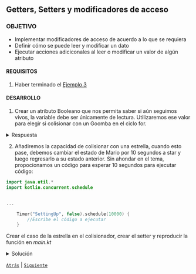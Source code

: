 ## Getters, Setters y modificadores de acceso

### OBJETIVO 

- Implementar modificadores de acceso de acuerdo a lo que se requiera
- Definir cómo se puede leer y modificar un dato
- Ejecutar acciones adiciconales al leer o modificar un valor de algún atributo

#### REQUISITOS 

1. Haber terminado el [Ejemplo 3](../Ejemplo-03)

#### DESARROLLO

1. Crear un atributo Booleano que nos permita saber si aún seguimos vivos, la variable debe ser únicamente de lectura. Utilizaremos ese valor para elegir si colisionar con un Goomba en el ciclo for.

<details>
	<summary>Respuesta</summary>
	
crear la variable junto con su getter

```kotlin
  val isAlive: Boolean
    get() {
        return lives>=1
    }
```

en el ciclo for de *main.kt*, condicionar la colisión al siguiente *if*:

```kotlin
 if(mario.isAlive){
            mario.collision("Goomba")
            println("Te quedan ${mario.getLives()}")
        }
```

</details>

2. Añadiremos la capacidad de colisionar con una estrella, cuando esto pase, debemos cambiar el estado de Mario por 10 segundos a star y luego regresarlo a su estado anterior. Sin ahondar en el tema, propocionamos un código para esperar 10 segundos para ejecutar código:

```kotlin
import java.util.*
import kotlin.concurrent.schedule


...

    Timer("SettingUp", false).schedule(10000) {
        //Escribe el código a ejecutar 
    }

```

Crear el caso de la estrella en el colisionador, crear el setter y reproducir la función en *main.kt*

<details>
	<summary>Solución</summary>
	
En el colisionador: 	

```kotlin
"Star" -> state = "Star"
```
	
el setter será el siguiente:

```kotlin
set(value) {
        val before = field
        field = value
        println("tu estado ahora es $field")
        if(value=="Star"){
            Timer("SettingUp", false).schedule(10000) {
                field = before
                println("tu estado ahora es $field")
            }
        }
        field = value
    }
```

Ahora hacemos colisionar a Mario con una estrella:

```kotlin
mario.collision("Star")
```

</details>

[`Atrás`](../Ejemplo-03) | [`Siguiente`](../Readme.md)
